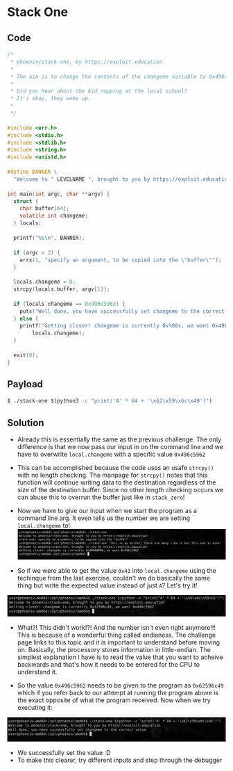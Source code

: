 # Stack One

## Code

```c
/*
 * phoenix/stack-one, by https://exploit.education
 *
 * The aim is to change the contents of the changeme variable to 0x496c5962
 *
 * Did you hear about the kid napping at the local school?
 * It's okay, they woke up.
 *
 */

#include <err.h>
#include <stdio.h>
#include <stdlib.h>
#include <string.h>
#include <unistd.h>

#define BANNER \
  "Welcome to " LEVELNAME ", brought to you by https://exploit.education"

int main(int argc, char **argv) {
  struct {
    char buffer[64];
    volatile int changeme;
  } locals;

  printf("%s\n", BANNER);

  if (argc < 2) {
    errx(1, "specify an argument, to be copied into the \"buffer\"");
  }

  locals.changeme = 0;
  strcpy(locals.buffer, argv[1]);

  if (locals.changeme == 0x496c5962) {
    puts("Well done, you have successfully set changeme to the correct value");
  } else {
    printf("Getting closer! changeme is currently 0x%08x, we want 0x496c5962\n",
        locals.changeme);
  }

  exit(0);
}
```

## Payload
```bash
$ ./stack-one $(python3 -c "print('A' * 64 + '\x62\x59\x6c\x49')")
```

## Solution

- Already this is essentially the same as the previous challenge. The only difference is that we now pass our input in on the command line and we have to overwrite `local.changeme` with a specific value `0x496c5962`

- This can be accomplished because the code uses an usafe `strcpy()` with no length checking. The manpage for `strcpy()` notes that this function will continue writing data to the destination regardless of the size of the destination buffer. Since no other length checking occurs we can abuse this to overrun the buffer just like in `stack_zero`!

- Now we have to give our input when we start the program as a command line arg. It even tells us the number we are setting `local.changeme` to!
![](Pasted%20image%2020210330150631.png)

- So if we were able to get the value `0x41` into `local.changeme` using the techinque from the last exercise, couldn't we do basically the same thing but write the expected value instead of just `A`? Let's try it!

![](Pasted%20image%2020210330151106.png)

- What?! This didn't work!?! And the number isn't even right anymore!!! This is because of a wonderful thing called endianess. The challenge page links to this topic and it is important to understand before moving on. Basically, the processory stores information in little-endian. The simplest explanation I have is to read the value that you want to acheive backwards and that's how it needs to be entered for the CPU to understand it.

- So the value `0x496c5962` needs to be given to the program as `0x62596c49` which if you refer back to our attempt at running the program above is the exact opposite of what the program received. Now when we try executing it:

![](Pasted%20image%2020210330151519.png)

- We successfully set the value :D
- To make this clearer, try different inputs and step through the debugger


